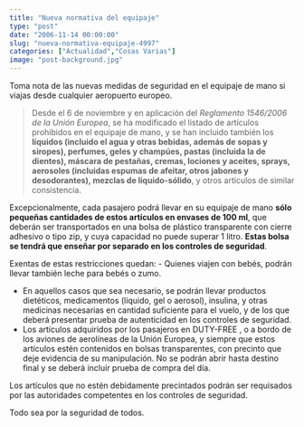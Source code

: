 ```yaml
---
title: "Nueva normativa del equipaje"
type: "post"
date: "2006-11-14 00:00:00"
slug: "nueva-normativa-equipaje-4997"
categories: ["Actualidad","Cosas Varias"]
image: "post-background.jpg"
---
```


Toma nota de las nuevas medidas de seguridad en el equipaje de mano si viajas desde cualquier aeropuerto europeo.

> Desde el 6 de noviembre y en aplicación del *Reglamento 1546/2006 de la Unión Europea*, se ha modificado el listado de artículos prohibidos en el equipaje de mano, y se han incluido también los **líquidos (incluido el agua y otras bebidas, además de sopas y siropes), perfumes, geles y champúes, pastas (incluida la de dientes), máscara de pestañas, cremas, lociones y aceites, sprays, aerosoles (incluidas espumas de afeitar, otros jabones y desodorantes), mezclas de líquido-sólido**, y otros artículos de similar consistencia.

Excepcionalmente, cada pasajero podrá llevar en su equipaje de mano **sólo pequeñas cantidades de estos artículos en envases de 100 ml**, que deberán ser transportados en una bolsa de plástico transparente con cierre adhesivo o tipo zip, y cuya capacidad no puede superar 1 litro. **Estas bolsa se tendrá que enseñar por separado en los controles de seguridad**.  
  
Exentas de estas restricciones quedan: - Quienes viajen con bebés, podrán llevar también leche para bebés o zumo.
- En aquellos casos que sea necesario, se podrán llevar productos dietéticos, medicamentos (líquido, gel o aerosol), insulina, y otras medicinas necesarias en cantidad suficiente para el vuelo, y de los que deberá presentar prueba de autenticidad en los controles de seguridad.
- Los artículos adquiridos por los pasajeros en DUTY-FREE , o a bordo de los aviones de aerolíneas de la Unión Europea, y siempre que estos artículos estén contenidos en bolsas transparentes, con precinto que deje evidencia de su manipulación. No se podrán abrir hasta destino final y se deberá incluir prueba de compra del día.

Los artículos que no estén debidamente precintados podrán ser requisados por las autoridades competentes en los controles de seguridad.  
  
Todo sea por la seguridad de todos.